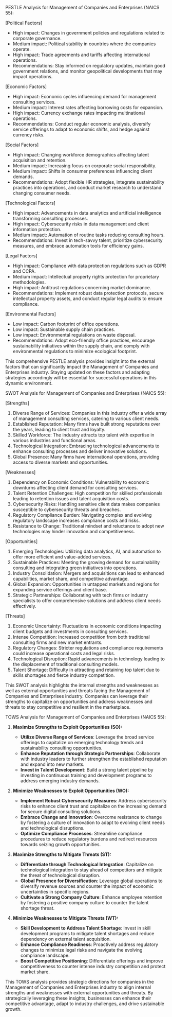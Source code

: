 PESTLE Analysis for Management of Companies and Enterprises (NAICS 55):

[Political Factors]
- High impact: Changes in government policies and regulations related to corporate governance.
- Medium impact: Political stability in countries where the companies operate.
- High impact: Trade agreements and tariffs affecting international operations.
- Recommendations: Stay informed on regulatory updates, maintain good government relations, and monitor geopolitical developments that may impact operations.

[Economic Factors]
- High impact: Economic cycles influencing demand for management consulting services.
- Medium impact: Interest rates affecting borrowing costs for expansion.
- High impact: Currency exchange rates impacting multinational operations.
- Recommendations: Conduct regular economic analysis, diversify service offerings to adapt to economic shifts, and hedge against currency risks.

[Social Factors]
- High impact: Changing workforce demographics affecting talent acquisition and retention.
- Medium impact: Increasing focus on corporate social responsibility.
- Medium impact: Shifts in consumer preferences influencing client demands.
- Recommendations: Adopt flexible HR strategies, integrate sustainability practices into operations, and conduct market research to understand changing consumer needs.

[Technological Factors]
- High impact: Advancements in data analytics and artificial intelligence transforming consulting processes.
- High impact: Cybersecurity risks in data management and client information protection.
- Medium impact: Automation of routine tasks reducing consulting hours.
- Recommendations: Invest in tech-savvy talent, prioritize cybersecurity measures, and embrace automation tools for efficiency gains.

[Legal Factors]
- High impact: Compliance with data protection regulations such as GDPR and CCPA.
- Medium impact: Intellectual property rights protection for proprietary methodologies.
- High impact: Antitrust regulations concerning market dominance.
- Recommendations: Implement robust data protection protocols, secure intellectual property assets, and conduct regular legal audits to ensure compliance.

[Environmental Factors]
- Low impact: Carbon footprint of office operations.
- Low impact: Sustainable supply chain practices.
- Low impact: Environmental regulations on waste disposal.
- Recommendations: Adopt eco-friendly office practices, encourage sustainability initiatives within the supply chain, and comply with environmental regulations to minimize ecological footprint.

This comprehensive PESTLE analysis provides insight into the external factors that can significantly impact the Management of Companies and Enterprises industry. Staying updated on these factors and adapting strategies accordingly will be essential for successful operations in this dynamic environment.

SWOT Analysis for Management of Companies and Enterprises (NAICS 55):

[Strengths]
1. Diverse Range of Services: Companies in this industry offer a wide array of management consulting services, catering to various client needs.
2. Established Reputation: Many firms have built strong reputations over the years, leading to client trust and loyalty.
3. Skilled Workforce: The industry attracts top talent with expertise in various industries and functional areas.
4. Technological Integration: Embracing technological advancements to enhance consulting processes and deliver innovative solutions.
5. Global Presence: Many firms have international operations, providing access to diverse markets and opportunities.

[Weaknesses]
1. Dependency on Economic Conditions: Vulnerability to economic downturns affecting client demand for consulting services.
2. Talent Retention Challenges: High competition for skilled professionals leading to retention issues and talent acquisition costs.
3. Cybersecurity Risks: Handling sensitive client data makes companies susceptible to cybersecurity threats and breaches.
4. Regulatory Compliance Burden: Navigating complex and evolving regulatory landscape increases compliance costs and risks.
5. Resistance to Change: Traditional mindset and reluctance to adopt new technologies may hinder innovation and competitiveness.

[Opportunities]
1. Emerging Technologies: Utilizing data analytics, AI, and automation to offer more efficient and value-added services.
2. Sustainable Practices: Meeting the growing demand for sustainability consulting and integrating green initiatives into operations.
3. Industry Consolidation: Mergers and acquisitions can lead to enhanced capabilities, market share, and competitive advantage.
4. Global Expansion: Opportunities in untapped markets and regions for expanding service offerings and client base.
5. Strategic Partnerships: Collaborating with tech firms or industry specialists to offer comprehensive solutions and address client needs effectively.

[Threats]
1. Economic Uncertainty: Fluctuations in economic conditions impacting client budgets and investments in consulting services.
2. Intense Competition: Increased competition from both traditional consulting firms and new market entrants.
3. Regulatory Changes: Stricter regulations and compliance requirements could increase operational costs and legal risks.
4. Technological Disruption: Rapid advancements in technology leading to the displacement of traditional consulting models.
5. Talent Shortage: Difficulty in attracting and retaining top talent due to skills shortages and fierce industry competition.

This SWOT analysis highlights the internal strengths and weaknesses as well as external opportunities and threats facing the Management of Companies and Enterprises industry. Companies can leverage their strengths to capitalize on opportunities and address weaknesses and threats to stay competitive and resilient in the marketplace.

TOWS Analysis for Management of Companies and Enterprises (NAICS 55):

1. **Maximize Strengths to Exploit Opportunities (SO):**
    - **Utilize Diverse Range of Services**: Leverage the broad service offerings to capitalize on emerging technology trends and sustainability consulting opportunities.
    - **Enhance Reputation through Strategic Partnerships**: Collaborate with industry leaders to further strengthen the established reputation and expand into new markets.
    - **Invest in Talent Development**: Build a strong talent pipeline by investing in continuous training and development programs to address emerging industry demands.

2. **Minimize Weaknesses to Exploit Opportunities (WO):**
    - **Implement Robust Cybersecurity Measures**: Address cybersecurity risks to enhance client trust and capitalize on the increasing demand for secure digital consulting solutions.
    - **Embrace Change and Innovation**: Overcome resistance to change by fostering a culture of innovation to adapt to evolving client needs and technological disruptions.
    - **Optimize Compliance Processes**: Streamline compliance procedures to reduce regulatory burdens and redirect resources towards seizing growth opportunities.

3. **Maximize Strengths to Mitigate Threats (ST):**
    - **Differentiate through Technological Integration**: Capitalize on technological integration to stay ahead of competitors and mitigate the threat of technological disruption.
    - **Global Presence for Diversification**: Leverage global operations to diversify revenue sources and counter the impact of economic uncertainties in specific regions.
    - **Cultivate a Strong Company Culture**: Enhance employee retention by fostering a positive company culture to counter the talent shortage threat.

4. **Minimize Weaknesses to Mitigate Threats (WT):**
    - **Skill Development to Address Talent Shortage**: Invest in skill development programs to mitigate talent shortages and reduce dependency on external talent acquisition.
    - **Enhance Compliance Readiness**: Proactively address regulatory changes to minimize legal risks and navigate the evolving compliance landscape.
    - **Boost Competitive Positioning**: Differentiate offerings and improve competitiveness to counter intense industry competition and protect market share.

This TOWS analysis provides strategic directions for companies in the Management of Companies and Enterprises industry to align internal strengths and weaknesses with external opportunities and threats. By strategically leveraging these insights, businesses can enhance their competitive advantage, adapt to industry challenges, and drive sustainable growth.


